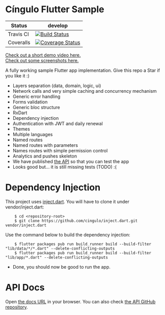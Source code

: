 # Cíngulo Flutter Sample

| Status    | develop                                                                                                                                                                    |
|-----------|----------------------------------------------------------------------------------------------------------------------------------------------------------------------------|
| Travis CI | [![Build Status](https://travis-ci.com/cingulo/flutter-sample.svg?branch=develop)](https://travis-ci.com/cingulo/flutter-sample)                                           |
| Coveralls | [![Coverage Status](https://coveralls.io/repos/github/cingulo/flutter-sample/badge.svg?branch=adjusts)](https://coveralls.io/github/cingulo/flutter-sample?branch=adjusts) |

[Check out a short demo video here.](https://github.com/cingulo/flutter-sample/blob/develop/screenshots/0_demo.mp4)  
[Check out some screenshots here.](https://github.com/cingulo/flutter-sample/tree/develop/screenshots)

A fully working sample Flutter app implementation. Give this repo a Star if you like it :)

- Layers separation (data, domain, logic, ui)
- Network calls and very simple caching and concurrency mechanism
- Generic error handling
- Forms validation
- Generic bloc structure
- RxDart
- Dependency injection
- Authentication with JWT and daily renewal
- Themes
- Multiple languages
- Named routes
- Named routes with parameters
- Names routes with simple permission control
- Analytics and pushes skeleton
- We have published [the API](https://api-sample.cingulo.com/docs) so that you can test the app
- Looks good but... it is still missing tests (TODO) :(

# Dependency Injection

This project uses [inject.dart](https://github.com/cingulo/inject.dart). You will have to clone it under vendor/inject.dart:

```
    $ cd <repository-root>
    $ git clone https://github.com/cingulo/inject.dart.git vendor/inject.dart
```

Use the command below to build the dependency injection:

```
    $ flutter packages pub run build_runner build --build-filter "lib/data/*/*.dart" --delete-conflicting-outputs
    $ flutter packages pub run build_runner build --build-filter "lib/app/*.dart" --delete-conflicting-outputs
```

- Done, you should now be good to run the app. 


# API Docs

Open [the docs URL](https://api-sample.cingulo.com/docs) in your browser. You can also check [the API GitHub repository](https://github.com/cingulo/api-sample).
